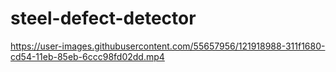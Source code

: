 # steel-defect-detector
https://user-images.githubusercontent.com/55657956/121918988-311f1680-cd54-11eb-85eb-6ccc98fd02dd.mp4


